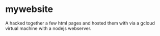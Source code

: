 # mywebsite

A hacked together a few html pages and hosted them with via a gcloud virtual machine with a nodejs webserver.
